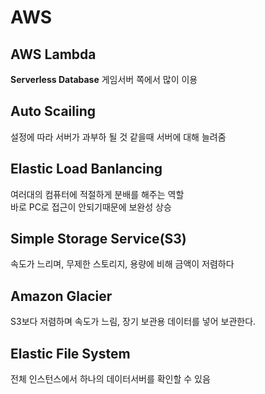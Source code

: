 # AWS 

## AWS Lambda

**Serverless Database**
게임서버 쪽에서 많이 이용

## Auto Scailing

설정에 따라 서버가 과부하 될 것 같을때 서버에 대해 늘려줌


## Elastic Load Banlancing

여러대의 컴퓨터에 적절하게 분배를 해주는 역할 <br/>
바로 PC로 접근이 안되기때문에 보완성 상승

## Simple Storage Service(S3)

속도가 느리며, 무제한 스토리지, 용량에 비해 금액이 저렴하다

## Amazon Glacier

S3보다 저렴하며 속도가 느림, 장기 보관용 데이터를 넣어 보관한다.

## Elastic File System

전체 인스턴스에서 하나의 데이터서버를 확인할 수 있음



